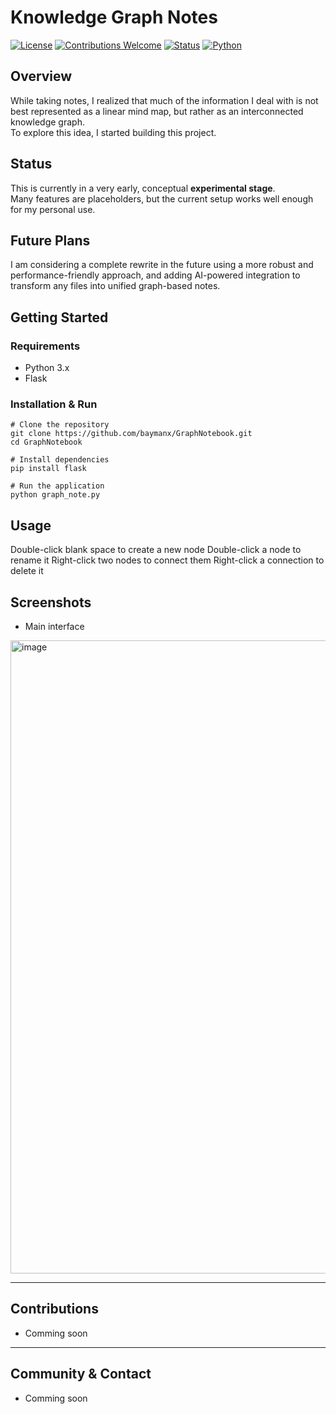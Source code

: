 # Knowledge Graph Notes

[![License](https://img.shields.io/badge/License-MIT-green.svg)](LICENSE)
[![Contributions Welcome](https://img.shields.io/badge/contributions-welcome-brightgreen.svg)](CONTRIBUTING.md)
[![Status](https://img.shields.io/badge/status-experimental-orange.svg)]()
[![Python](https://img.shields.io/badge/python-3.x-blue)]()

## Overview
While taking notes, I realized that much of the information I deal with is not best represented as a linear mind map, but rather as an interconnected knowledge graph.  
To explore this idea, I started building this project.

## Status
This is currently in a very early, conceptual **experimental stage**.  
Many features are placeholders, but the current setup works well enough for my personal use.

## Future Plans
I am considering a complete rewrite in the future using a more robust and performance-friendly approach, and adding AI-powered integration to transform any files into unified graph-based notes.

## Getting Started

### Requirements
- Python 3.x
- Flask

### Installation & Run
```
# Clone the repository
git clone https://github.com/baymanx/GraphNotebook.git
cd GraphNotebook

# Install dependencies
pip install flask

# Run the application
python graph_note.py
```

## Usage
Double-click blank space to create a new node
Double-click a node to rename it
Right-click two nodes to connect them
Right-click a connection to delete it

## Screenshots
- Main interface

<img width="1919" height="1013" alt="image" src="https://github.com/user-attachments/assets/aa15e887-2da1-4a9a-adcf-e1db6bd07bc5" />


---

## Contributions
- Comming soon

---

## Community & Contact
- Comming soon

